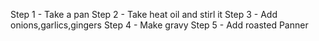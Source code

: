 Step 1 - Take a pan
Step 2  - Take heat oil and stirl it
Step 3 - Add onions,garlics,gingers
Step 4 - Make gravy 
Step 5 - Add roasted Panner
